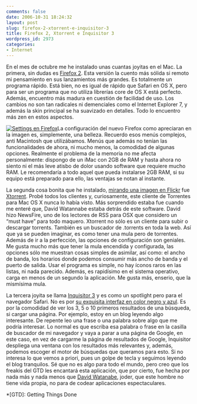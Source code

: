 ```yaml
---
comments: false
date: 2006-10-31 18:24:32
layout: post
slug: firefox-2-xtorrent-e-inquisitor-3
title: Firefox 2, Xtorrent e Inquisitor 3
wordpress_id: 2973
categories:
- Internet
---
```


En el mes de octubre me he instalado unas cuantas joyitas en el Mac. La primera, sin dudas es [Firefox 2](http://www.mozilla-europe.org/es/). Esta versión la cuento más sólida si remoto mi pensamiento en sus lanzamientos más grandes. Es totalmente un programa rápido. Está bien, no es igual de rápido que Safari en OS X, pero para ser un programa que no utiliza librerías core de OS X está perfecto. Además, encuentro más madura en cuestión de facilidad de uso. Los cambios no son tan radicales ni demenciales como el Internet Explorer 7, y además la skin principal se ha suavizado en detalles. Todo lo encuentro más zen en estos aspectos.





[![Settings en Firefox](http://static.flickr.com/106/284786851_ed55dd4df6_m.jpg)](http://www.flickr.com/photos/minid/284786851/)La configuración del nuevo Firefox como apreciaran en la imagen es, simplemente, una belleza. Recuerdo esos menús complejos, anti Macintosh que utilizábamos. Menús que además no tenían las funcionalidades de ahora, ni mucho menos, la comodidad de algunas opciones. Realmente el problema de la memoria no me afecta personalmente: dispongo de un iMac con 2GB de RAM y hasta ahora no siento ni el más leve atisbo de dolor usando software que requiere mucho RAM. Le recomendaría a todo aquel que pueda instalarse 2GB RAM, si su equipo está preparado para ello, las ventajas se notan al instante.





La segunda cosa bonita que he instalado, [mirando una imagen en Flickr](http://www.flickr.com/photos/ernex/250105606/) fue [Xtorrent](http://www.xtorrentp2p.com/). Probé todos los clientes y, curiosamente, este cliente de Torrentes para Mac OS X nunca lo había visto. Más sorprendido estaba fue cuando me enteré que, David Watannabe estaba detrás de este software. David hizo NewsFire, uno de los lectores de RSS para OSX que considero un “must have” para todo maquero. Xtorrent no sólo es un cliente para subir o descargar torrents. También es un buscador de .torrents en toda la web. Así que ya se pueden imaginar, es como tener una mula pero de torrentes. Además de ir a la perfección, las opciones de configuración son geniales. Me gusta mucho más que tener la mula encendida y configurada, las opciones sólo me muestran cosas simples de asimilar, así como: el ancho de banda, los horarios donde podemos consumir más ancho de banda y el puerto de salida. Usar el programa es simple, no hay íconos raros en las listas, ni nada parecido. Además, es rapidísimo en el sistema operativo, carga en menos de un segundo la aplicación. Me gusta más, enserio, que la mismísima mula.





La tercera joyita se llama [Inquisitor 3](http://www.inquisitorx.com/safari/) y es como un spotlight pero para el navegador Safari. No es por [su exquisita interfaz en color negro y azul](http://www.flickr.com/photos/minid/284731787/). Es por la comodidad de ver los 3, 5 o 10 primeros resultados de una búsqueda, si cargar una página. Por ejemplo, estoy en un blog leyendo algo interesante. De repente leo una frase o una palabra sobre algo que me podría interesar. Lo normal es que escriba esa palabra o frase en la casilla de buscador de mi navegador y vaya a parar a una página de Google, en este caso, en vez de cargarme la página de resultados de Google, Inquisitor despliega una ventana con los resultados más relevantes y, además, podemos escoger el motor de búsquedas que queramos para esto. Si no interesa lo que vemos a priori, pues un golpe de tecla y seguimos leyendo el blog tranquilos. Sé que no es algo para todo el mundo, pero creo que los freakis del GTD les encantará esta aplicación, que por cierto, fue hecha por nada más y nada menos que [David Watanabe](http://www.newsfirex.com/blog/), joder, que este hombre no tiene vida propia, no para de codear aplicaciones espectaculares.



  *[GTD]: Getting Things Done
